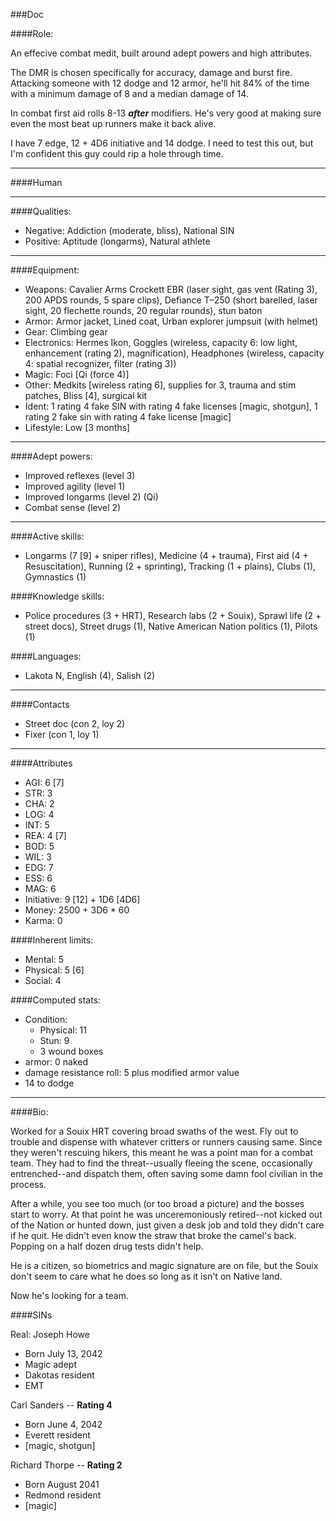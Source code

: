 ###Doc

####Role:

An effecive combat medit, built around adept powers and high attributes.

The DMR is chosen specifically for accuracy, damage and burst fire. Attacking someone with 12 dodge and 12 armor, he'll hit 84% of the time with a minimum damage of 8 and a median damage of 14.

In combat first aid rolls 8-13 ***after*** modifiers. He's very good at making sure even the most beat up runners make it back alive.

I have 7 edge, 12 + 4D6 initiative and 14 dodge. I need to test this out, but I'm confident this guy could rip a hole through time.

____
####Human

____
####Qualities:

- Negative: Addiction (moderate, bliss), National SIN
- Positive: Aptitude (longarms), Natural athlete

____
####Equipment:


- Weapons: Cavalier Arms Crockett EBR (laser sight, gas vent (Rating 3), 200 APDS rounds, 5 spare clips), Defiance T–250 (short barelled, laser sight, 20 flechette rounds, 20 regular rounds), stun baton
- Armor: Armor jacket, Lined coat, Urban explorer jumpsuit (with helmet)
- Gear: Climbing gear
- Electronics: Hermes Ikon, Goggles (wireless, capacity 6: low light, enhancement (rating 2), magnification), Headphones (wireless, capacity 4: spatial recognizer, filter (rating 3))
- Magic: Foci [Qi (force 4)]
- Other: Medkits [wireless rating 6], supplies for 3, trauma and stim patches, Bliss [4], surgical kit
- Ident: 1 rating 4 fake SIN with rating 4 fake licenses [magic, shotgun], 1 rating 2 fake sin with rating 4 fake license [magic]
- Lifestyle: Low [3 months]

____
####Adept powers:

- Improved reflexes (level 3)
- Improved agility (level 1)
- Improved longarms (level 2) (Qi)
- Combat sense (level 2)

____
####Active skills:

- Longarms (7 [9] + sniper rifles), Medicine (4 + trauma), First aid (4 + Resuscitation), Running (2 + sprinting), Tracking (1 + plains), Clubs (1), Gymnastics (1)

####Knowledge skills:

- Police procedures (3 + HRT), Research labs (2 + Souix), Sprawl life (2 + street docs), Street drugs (1), Native American Nation politics (1), Pilots (1)

####Languages:

- Lakota N, English (4), Salish (2)

____
####Contacts

- Street doc (con 2, loy 2)
- Fixer (con 1, loy 1)

____
####Attributes

- AGI: 6 [7]
- STR: 3
- CHA: 2
- LOG: 4
- INT: 5
- REA: 4 [7]
- BOD: 5
- WIL: 3
- EDG: 7
- ESS: 6
- MAG: 6
- Initiative: 9 [12] + 1D6 [4D6]
- Money: 2500 + 3D6 * 60 
- Karma: 0

####Inherent limits:

- Mental: 5
- Physical: 5 [6]
- Social: 4

####Computed stats:

- Condition:
	- Physical: 11
	- Stun: 9
	- 3 wound boxes
- armor: 0 naked
- damage resistance roll: 5 plus modified armor value
- 14 to dodge

____
####Bio:

Worked for a Souix HRT covering broad swaths of the west. Fly out to trouble and dispense with whatever critters or runners causing same. Since they weren't rescuing hikers, this meant he was a point man for a combat team. They had to find the threat--usually fleeing the scene, occasionally entrenched--and dispatch them, often saving some damn fool civilian in the process.

After a while, you see too much (or too broad a picture) and the bosses start to worry. At that point he was unceremoniously retired--not kicked out of the Nation or hunted down, just given a desk job and told they didn't care if he quit. He didn't even know the straw that broke the camel's back. Popping on a half dozen drug tests didn't help.

He is a citizen, so biometrics and magic signature are on file, but the Souix don't seem to care what he does so long as it isn't on Native land. 

Now he's looking for a team.

####SINs

Real: Joseph Howe
* Born July 13, 2042
* Magic adept
* Dakotas resident
* EMT

Carl Sanders -- **Rating 4**
* Born June 4, 2042
* Everett resident
* [magic, shotgun]

Richard Thorpe -- **Rating 2**
* Born August 2041
* Redmond resident
* [magic]
